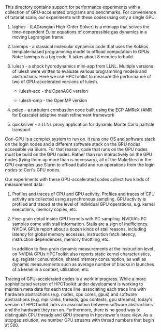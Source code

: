 This directory contains support for performance experiments with a collection of 
GPU-accelerated programs and benchmarks. For convenience of tutorial scale,
our experiments with these codes using only a single GPU.


1. laghos - (LAGrangian High-Order Solver) is a miniapp that solves the
            time-dependent Euler equations of compressible gas dynamics in a 
            moving Lagrangian frame.

2. lammps - a classical molecular dynamics code that uses the Kokkos 
            template-based programming model to offload computation to GPUs  
            Note: lammps is a big code. It takes about 8 minutes to build.

3. lulesh - a shock hydrodynamics mini-app from LLNL. Multiple versions of lulesh
            were written to evaluate various programming models and abstractions.
            Here we use HPCToolkit to measure the performance of two 
            of GPU-accelerated versions of lulesh. 

   - lulesh-acc - the OpenACC version

   - lulesh-omp  - the OpenMP version

4. pelec -  a turbulent combustion code built using the ECP AMReX (AMR for Exascale) 
            adaptive mesh refinement framework  

5. quicksilver - a LLNL proxy application for dynamic Monte Carlo particle transport

Cori-GPU is a complex system to run on. It runs one OS and software stack on the login
nodes and a different software stack on the GPU nodes accessible via Slurm. For that
reason, code that runs on the GPU nodes must be build on the GPU nodes. Rather than
run interactively on the GPU nodes (tying them up more than is necessary), all of the 
Makefiles for the GPU examples use Slurm to offload build and run operations from 
the login nodes to Cori's GPU nodes. 

Our experiments with these GPU-accelerated codes collect two kinds of measurement 
data:

1. Profiles and traces of CPU and GPU activity. Profiles and traces of CPU activity 
   are collected using asynchronous sampling. GPU activity is profiled and traced
   at the level of individual GPU operations, e.g. kernel executions, memory copies,
   etc.

2. Fine-grain detail inside GPU kernels with PC sampling. NVIDIA's PC samples 
   come with stall information. Stalls are a sign of inefficiency. NVIDIA GPUs
   report about a dozen kinds of stall reasons, including latency for global memory
   accesses, instruction fetch latency, instruction dependences, memory throttling,
   etc.

   In addition to fine-grain dynamic measurements at the instruction level , on 
   NVIDIA GPUs HPCToolkit also reports static kernel characteristics, e.g. register 
   consumption, shared memory consumption, as well as dynamic measurements such as
   average number of blocks in launches of a kernel in a context, utilization, etc.       

Tracing of GPU-accelerated codes is a work in progress. While a more sophisticated
version of HPCToolkit under development is working to maintain meta data for each
trace line, associating each trace line with hardware abstractions (e.g. nodes, cpu 
cores, gpus) and software abstractions (e.g. mpi ranks, threads, gpu contexts, gpu streams),
today's version of HPCToolkit lacks an association between software abstractions and
the hardware they run on. Furthermore, there is no good way to distinguish CPU threads
and GPU streams in hpcviewer's trace view. As a stopgap solution, we number GPU streams
with thread numbers that begin at 500.
